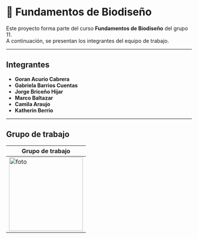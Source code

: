 # 🧬 Fundamentos de Biodiseño

Este proyecto forma parte del curso **Fundamentos de Biodiseño** del grupo 11.  
A continuación, se presentan los integrantes del equipo de trabajo.

---

##  Integrantes

- **Goran Acurio Cabrera**  
- **Gabriela Barrios Cuentas**
- **Jorge Briceño Hijar**
- **Marco Baltazar**
- **Camila Araujo**
- **Katherin Berrio**

---

## Grupo de trabajo

| Grupo de trabajo|
|--------------|
| <img src="Imágenes/minecfraft.jpg" alt="foto" width="200"/> |
